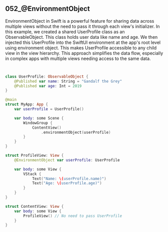## 052_@EnvironmentObject

EnvironmentObject in Swift is a powerful feature for sharing data across multiple views without the need to pass it through each view's initializer. In this example, we created a shared UserProfile class as an ObservableObject. This class holds user data like name and age. We then injected this UserProfile into the SwiftUI environment at the app's root level using environment object. This makes UserProfile accessible to any child view in the view hierarchy. This approach simplifies the data flow, especially in complex apps with multiple views needing access to the same data.

```swift


class UserProfile: ObservableObject {
    @Published var name: String = "Gandalf the Grey"
    @Published var age: Int = 2019
}

@main
struct MyApp: App {
    var userProfile = UserProfile()

    var body: some Scene {
        WindowGroup {
            ContentView()
                .environmentObject(userProfile)
        }
    }
}

struct ProfileView: View {
    @EnvironmentObject var userProfile: UserProfile

    var body: some View {
        VStack {
            Text("Name: \(userProfile.name)")
            Text("Age: \(userProfile.age)")
        }
    }
}

struct ContentView: View {
    var body: some View {
        ProfileView() // No need to pass UserProfile
    }
}

```